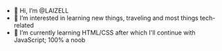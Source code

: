 - 👋 Hi, I’m @LAIZELL
- 👀 I’m interested in learning new things, traveling and most things tech-related
- 🌱 I’m currently learning HTML/CSS after which I'll continue with JavaScript; 100% a noob

<!---
LAIZELL/LAIZELL is a ✨ special ✨ repository because its `README.md` (this file) appears on your GitHub profile.
You can click the Preview link to take a look at your changes.
--->
